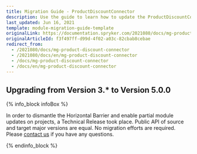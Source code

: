 ```yaml
---
title: Migration Guide - ProductDiscountConnector
description: Use the guide to learn how to update the ProductDiscountConnector module.
last_updated: Jun 16, 2021
template: module-migration-guide-template
originalLink: https://documentation.spryker.com/2021080/docs/mg-product-discount-connector
originalArticleId: f3f497ff-d99d-4f02-a03c-82cbab8cebae
redirect_from:
  - /2021080/docs/mg-product-discount-connector
  - /2021080/docs/en/mg-product-discount-connector
  - /docs/mg-product-discount-connector
  - /docs/en/mg-product-discount-connector
---
```


## Upgrading from Version 3.* to Version 5.0.0

{% info_block infoBox %}

In order to dismantle the Horizontal Barrier and enable partial module updates on projects, a Technical Release took place. Public API of source and target major versions are equal. No migration efforts are required. Please [contact us](https://spryker.com/en/support/) if you have any questions.

{% endinfo_block %}
